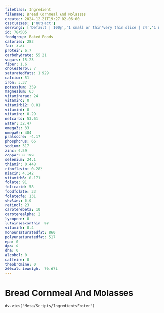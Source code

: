 ```yaml
---
fileClass: Ingredient
filename: Bread Cornmeal And Molasses
created: 2024-12-21T19:27:02-06:00
cssclasses: ['nutFact']
servings: ['Default | 100g','1 small or thin/very thin slice | 24','1 medium or regular slice | 32','1 large or thick slice | 43','1 slice, crust not eaten | 15','1 slice, snack-size | 10']
id: 784505
foodgroup: Baked Foods
calories: 283
fat: 3.81
protein: 6.7
carbohydrate: 55.21
sugars: 15.23
fiber: 1.6
cholesterol: 7
saturatedfats: 1.929
calcium: 51
iron: 3.37
potassium: 359
magnesium: 63
vitaminarae: 24
vitaminc: 0
vitaminb12: 0.01
vitamind: 0
vitamine: 0.29
netcarbs: 53.61
water: 32.47
omega3s: 33
omega6s: 484
pralscore: -4.17
phosphorus: 66
sodium: 317
zinc: 0.59
copper: 0.199
selenium: 24.1
thiamin: 0.448
riboflavin: 0.282
niacin: 4.142
vitaminb6: 0.171
folate: 91
folicacid: 58
foodfolate: 33
folatedfe: 131
choline: 8.9
retinol: 23
carotenebeta: 10
carotenealpha: 2
lycopene: 0
luteinzeaxanthin: 98
vitamink: 0.4
monounsaturatedfat: 860
polyunsaturatedfat: 517
epa: 0
dpa: 0
dha: 0
alcohol: 0
caffeine: 0
theobromine: 0
200calorieweight: 70.671
---
```


# Bread Cornmeal And Molasses

```dataviewjs
dv.view("Meta/Scripts/IngredientsFooter")
```